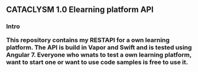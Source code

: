 <h2> CATACLYSM 1.0 Elearning platform API</h2>
   
   <h3> Intro <h/3>
    
  <p>This repository contains my RESTAPI for a own learning platform. The API is build in Vapor and Swift and is tested using Angular 7. Everyone who wnats to test a own learning platform, want to start one or want to use code samples is free to use it.</p>
    
